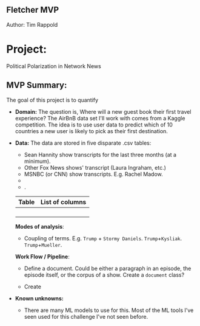 ## Fletcher MVP 

Author: Tim Rappold

# Project:

Political Polarization in Network News

## MVP Summary:

The goal of this project is to quantify  

- **Domain:** The question is, Where will a new guest book their first travel experience? The AirBnB data set I'll work with comes from a Kaggle competition. The idea is to use user data to predict which of 10 countries a new user is likely to pick as their first destination.

- **Data:** The data are stored in five disparate .csv tables:

  - Sean Hannity show transcripts for the last three months (at a minimum).
  - Other Fox News shows' transcript (Laura Ingraham, etc.)
  - MSNBC (or CNN) show transcripts. E.g. Rachel Madow.
  - 
  - .

  | Table | List of columns |
  | ----- | --------------- |
  |       |                 |
  |       |                 |
  |       |                 |
  |       |                 |

  **Modes of analysis**: 

  * Coupling of terms. E.g. `Trump` + `Stormy Daniels`. `Trump`+`Kysliak`. `Trump`+`Mueller`.

  **Work Flow / Pipeline**: 

  * Define a document. Could be either a paragraph in an episode, the episode itself, or the corpus of a show. Create a `document` class?

  * Create 

     

  

- **Known unknowns:** 

  

  - There are many ML models to use for this. Most of the ML tools I've seen used for this challenge I've not seen before.